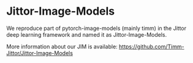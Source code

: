 # Jittor-Image-Models
We reproduce part of pytorch-image-models (mainly timm) in the Jittor deep learning framework and named it as Jittor-Image-Models.

More information about our JIM is available: https://github.com/Timm-Jittor/Jittor-Image-Models

